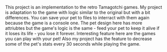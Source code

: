    This project is an implementation to the retro Tamagotchi games. My project is adaptation to the game with logic similar to the original but with a bit differences. You can save your pet to files to interract with them again because the game is a console one. The pet design here has more attriubtes but the game's logic is the same - feed your pet to keep it alive if it loses its life - you lose it forever. Interesting feature here are the games you can play with your pet! Also my project has the feature to decrease some of the pet's stats every 30 seconds while playing the game.
